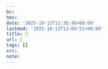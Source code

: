 ```yaml
---
bc:
hex:
date: '2025-10-13T11:30:48+08:00'
lastmod: '2025-10-13T13:04:51+08:00'
title: 󰧎
url: 󰧎
tags: []
src:
note:
---
```

